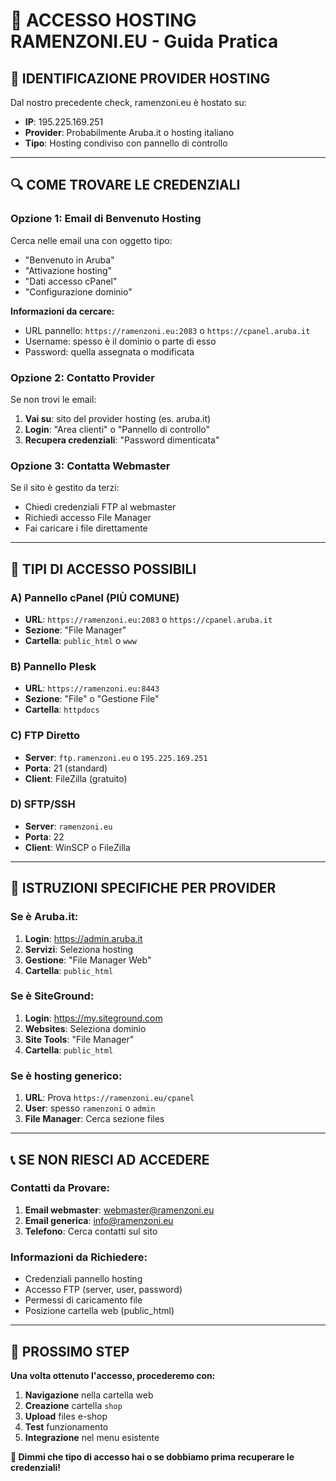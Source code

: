 # 🔐 ACCESSO HOSTING RAMENZONI.EU - Guida Pratica

## 🎯 **IDENTIFICAZIONE PROVIDER HOSTING**

Dal nostro precedente check, ramenzoni.eu è hostato su:
- **IP**: 195.225.169.251
- **Provider**: Probabilmente Aruba.it o hosting italiano
- **Tipo**: Hosting condiviso con pannello di controllo

---

## 🔍 **COME TROVARE LE CREDENZIALI**

### **Opzione 1: Email di Benvenuto Hosting**
Cerca nelle email una con oggetto tipo:
- "Benvenuto in Aruba"
- "Attivazione hosting"
- "Dati accesso cPanel"
- "Configurazione dominio"

**Informazioni da cercare:**
- URL pannello: `https://ramenzoni.eu:2083` o `https://cpanel.aruba.it`
- Username: spesso è il dominio o parte di esso
- Password: quella assegnata o modificata

### **Opzione 2: Contatto Provider**
Se non trovi le email:
1. **Vai su**: sito del provider hosting (es. aruba.it)
2. **Login**: "Area clienti" o "Pannello di controllo"
3. **Recupera credenziali**: "Password dimenticata"

### **Opzione 3: Contatta Webmaster**
Se il sito è gestito da terzi:
- Chiedi credenziali FTP al webmaster
- Richiedi accesso File Manager
- Fai caricare i file direttamente

---

## 🚪 **TIPI DI ACCESSO POSSIBILI**

### **A) Pannello cPanel (PIÙ COMUNE)**
- **URL**: `https://ramenzoni.eu:2083` o `https://cpanel.aruba.it`
- **Sezione**: "File Manager"
- **Cartella**: `public_html` o `www`

### **B) Pannello Plesk**
- **URL**: `https://ramenzoni.eu:8443`
- **Sezione**: "File" o "Gestione File"
- **Cartella**: `httpdocs`

### **C) FTP Diretto**
- **Server**: `ftp.ramenzoni.eu` o `195.225.169.251`
- **Porta**: 21 (standard)
- **Client**: FileZilla (gratuito)

### **D) SFTP/SSH**
- **Server**: `ramenzoni.eu`
- **Porta**: 22
- **Client**: WinSCP o FileZilla

---

## 🔧 **ISTRUZIONI SPECIFICHE PER PROVIDER**

### **Se è Aruba.it:**
1. **Login**: https://admin.aruba.it
2. **Servizi**: Seleziona hosting
3. **Gestione**: "File Manager Web"
4. **Cartella**: `public_html`

### **Se è SiteGround:**
1. **Login**: https://my.siteground.com
2. **Websites**: Seleziona dominio
3. **Site Tools**: "File Manager"
4. **Cartella**: `public_html`

### **Se è hosting generico:**
1. **URL**: Prova `https://ramenzoni.eu/cpanel`
2. **User**: spesso `ramenzoni` o `admin`
3. **File Manager**: Cerca sezione files

---

## 📞 **SE NON RIESCI AD ACCEDERE**

### **Contatti da Provare:**
1. **Email webmaster**: webmaster@ramenzoni.eu
2. **Email generica**: info@ramenzoni.eu
3. **Telefono**: Cerca contatti sul sito

### **Informazioni da Richiedere:**
- Credenziali pannello hosting
- Accesso FTP (server, user, password)
- Permessi di caricamento file
- Posizione cartella web (public_html)

---

## 🎯 **PROSSIMO STEP**

**Una volta ottenuto l'accesso, procederemo con:**
1. **Navigazione** nella cartella web
2. **Creazione** cartella `shop`
3. **Upload** files e-shop
4. **Test** funzionamento
5. **Integrazione** nel menu esistente

**🚀 Dimmi che tipo di accesso hai o se dobbiamo prima recuperare le credenziali!**
